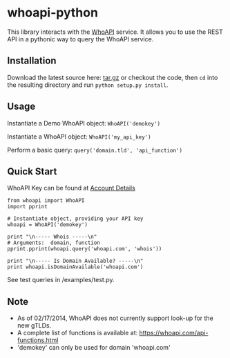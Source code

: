 whoapi-python
=============

This library interacts with the [WhoAPI](http://www.whoapi.com) service. It allows you to use the REST API in a pythonic way to query the WhoAPI service.


Installation
------------

Download the latest source here:  [tar.gz](https://github.com/danielwren/whoapi-python/tarball/master) 
or checkout the code, then `cd` into the resulting directory and run `python setup.py install`.

Usage
-----

Instantiate a Demo WhoAPI object:   `WhoAPI('demokey')`

Instantiate a WhoAPI object:        `WhoAPI('my_api_key')`

Perform a basic query:              `query('domain.tld', 'api_function')`


Quick Start
-----------

WhoAPI Key can be found at [Account Details](http://whoapi.com/myaccount.html)

```
from whoapi import WhoAPI
import pprint

# Instantiate object, providing your API key
whoapi = WhoAPI('demokey')

print "\n----- Whois -----\n"
# Arguments:  domain, function
pprint.pprint(whoapi.query('whoapi.com', 'whois'))

print "\n----- Is Domain Available? -----\n"
print whoapi.isDomainAvailable('whoapi.com')
```

See test queries in /examples/test.py.

Note
----
- As of 02/17/2014, WhoAPI does not currently support look-up for the new gTLDs.
- A complete list of functions is available at:  https://whoapi.com/api-functions.html
- 'demokey' can only be used for domain 'whoapi.com'

